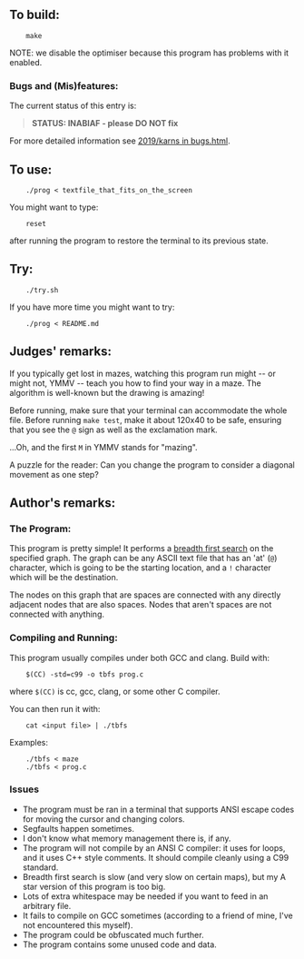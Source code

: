 ## To build:

``` <!---sh-->
    make
```

NOTE: we disable the optimiser because this program has problems with it
enabled.


### Bugs and (Mis)features:

The current status of this entry is:

> **STATUS: INABIAF - please DO NOT fix**

For more detailed information see [2019/karns in bugs.html](../../bugs.html#2019_karns).


## To use:

``` <!---sh-->
    ./prog < textfile_that_fits_on_the_screen
```

You might want to type:

``` <!---sh-->
    reset
```

after running the program to restore the terminal to its previous state.


## Try:

``` <!---sh-->
    ./try.sh
```

If you have more time you might want to try:

``` <!---sh-->
    ./prog < README.md
```


## Judges' remarks:

If you typically get lost in mazes, watching this program run might -- or might
not, YMMV -- teach you how to find your way in a maze. The algorithm is
well-known but the drawing is amazing!

Before running, make sure that your terminal can accommodate the whole file.
Before running `make test`, make it about 120x40 to be safe, ensuring that you
see the `@` sign as well as the exclamation mark.

...Oh, and the first `M` in YMMV stands for "mazing".

A puzzle for the reader: Can you change the program to consider a diagonal
movement as one step?


## Author's remarks:

### The Program:

This program is pretty simple! It performs a [breadth first
search](https://en.wikipedia.org/wiki/Breadth-first_search) on the
specified graph. The graph can be any ASCII text file that has an 'at' (`@`)
character, which is going to be the starting location, and a `!` character
which will be the destination.

The nodes on this graph that are spaces are connected with any directly
adjacent nodes that are also spaces. Nodes that aren't spaces are not
connected with anything.


### Compiling and Running:

This program usually compiles under both GCC and clang. Build with:

``` <!---sh-->
    $(CC) -std=c99 -o tbfs prog.c
```

where `$(CC)` is cc, gcc, clang, or some other C compiler.

You can then run it with:

``` <!---sh-->
    cat <input file> | ./tbfs
```

Examples:

``` <!---sh-->
    ./tbfs < maze
    ./tbfs < prog.c
```

### Issues

- The program must be ran in a terminal that supports ANSI escape codes for
moving the cursor and changing colors.
- Segfaults happen sometimes.
- I don't know what memory management there is, if any.
- The program will not compile by an ANSI C compiler: it uses for loops, and
it uses C++ style comments. It should compile cleanly using a C99 standard.
- Breadth first search is slow (and very slow on certain maps), but my A star
version of this program is too big.
- Lots of extra whitespace may be needed if you want to feed in an arbitrary
file.
- It fails to compile on GCC sometimes (according to a friend of mine, I've
not encountered this myself).
- The program could be obfuscated much further.
- The program contains some unused code and data.

<!--

    Copyright © 1984-2024 by Landon Curt Noll. All Rights Reserved.

    You are free to share and adapt this file under the terms of this license:

        Creative Commons Attribution-ShareAlike 4.0 International (CC BY-SA 4.0)

    For more information, see:

        https://creativecommons.org/licenses/by-sa/4.0/

-->
